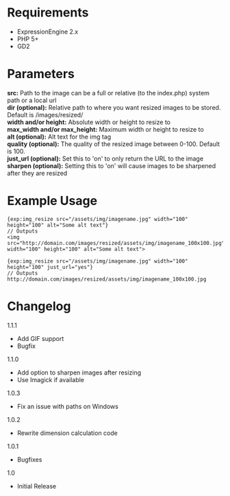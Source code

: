 Requirements
============
- ExpressionEngine 2.x
- PHP 5+
- GD2

Parameters
==========
**src:** Path to the image can be a full or relative (to the index.php) system path or a local url  
**dir (optional):** Relative path to where you want resized images to be stored. Default is /images/resized/  
**width and/or height:** Absolute width or height to resize to  
**max_width and/or max_height:** Maximum width or height to resize to  
**alt (optional):** Alt text for the img tag  
**quality (optional):** The quality of the resized image between 0-100. Default is 100.  
**just_url (optional):** Set this to 'on' to only return the URL to the image  
**sharpen (optional):** Setting this to 'on' will cause images to be sharpened after they are resized  

Example Usage
=============

	{exp:img_resize src="/assets/img/imagename.jpg" width="100" height="100" alt="Some alt text"}
	// Outputs
	<img src="http://domain.com/images/resized/assets/img/imagename_100x100.jpg" width="100" height="100" alt="Some alt text">

	{exp:img_resize src="/assets/img/imagename.jpg" width="100" height="100" just_url="yes"}
	// Outputs
	http://domain.com/images/resized/assets/img/imagename_100x100.jpg

Changelog
=========
1.1.1
+ Add GIF support
+ Bugfix

1.1.0
+ Add option to sharpen images after resizing
+ Use Imagick if available

1.0.3
+ Fix an issue with paths on Windows

1.0.2
+ Rewrite dimension calculation code

1.0.1
+ Bugfixes

1.0
+ Initial Release